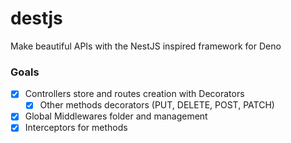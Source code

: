 # destjs
Make beautiful APIs with the NestJS inspired framework for Deno

### Goals

- [x] Controllers store and routes creation with Decorators
  - [x] Other methods decorators (PUT, DELETE, POST, PATCH)
- [x] Global Middlewares folder and management
- [x] Interceptors for methods
